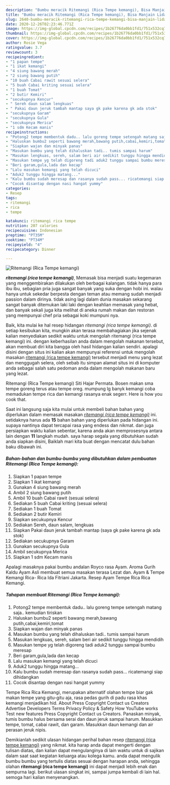 ```yaml
---
description: "Bumbu meracik Ritemangi (Rica Tempe kemangi), Bisa Manjain Lidah"
title: "Bumbu meracik Ritemangi (Rica Tempe kemangi), Bisa Manjain Lidah"
slug: 2640-bumbu-meracik-ritemangi-rica-tempe-kemangi-bisa-manjain-lidah
date: 2020-12-26T02:23:46.771Z
image: https://img-global.cpcdn.com/recipes/1b26776da0bb1fd1/751x532cq70/ritemangi-rica-tempe-kemangi-foto-resep-utama.jpg
thumbnail: https://img-global.cpcdn.com/recipes/1b26776da0bb1fd1/751x532cq70/ritemangi-rica-tempe-kemangi-foto-resep-utama.jpg
cover: https://img-global.cpcdn.com/recipes/1b26776da0bb1fd1/751x532cq70/ritemangi-rica-tempe-kemangi-foto-resep-utama.jpg
author: Rosie Vega
ratingvalue: 3.7
reviewcount: 3
recipeingredient:
- "1 papan tempe"
- "1 ikat kemangi"
- "4 siung bawang merah"
- "2 siung bawang putih"
- "10 buah Cabai rawit sesuai selera"
- "5 buah Cabai kriting sesuai selera"
- "1 buah Tomat"
- "2 butir Kemiri"
- "secukupnya Kencur"
- " Sereh daun salam lengkuas"
- " Pakai daun jeruk tambah mantap saya gk pake karena gk ada stok"
- "secukupnya Garam"
- "secukupnya Gula"
- "secukupnya Merica"
- "1 sdm Kecam manis"
recipeinstructions:
- "Potong2 tempe membentuk dadu.. lalu goreng tempe setengah matang saja.. kemudian tiriskan"
- "Haluskan bumbu2 seperti bawang merah,bawang putih,cabai,kemiri,tomat"
- "Siapkan wajan dan minyak panas"
- "Masukan bumbu yang telah dihaluskan tadi.. tumis sampai harum"
- "Masukan lengkuas, sereh, salam beri air sedikit tunggu hingga mendidih"
- "Masukan tempe yg telah digoreng tadi aduk2 tunggu sampai bumbu meresap"
- "Beri garam,gula,lada dan kecap"
- "Lalu masukan kemangi yang telah dicuci"
- "Aduk2 tunggu hingga matang..."
- "Kalu bumbu sudah meresap dan rasanya sudah pass... ricatemangi siap dihidangkan"
- "Cocok disantap dengan nasi hangat yummy"
categories:
- Resep
tags:
- ritemangi
- rica
- tempe

katakunci: ritemangi rica tempe 
nutrition: 207 calories
recipecuisine: Indonesian
preptime: "PT35M"
cooktime: "PT34M"
recipeyield: "4"
recipecategory: Dinner

---
```



![Ritemangi (Rica Tempe kemangi)](https://img-global.cpcdn.com/recipes/1b26776da0bb1fd1/751x532cq70/ritemangi-rica-tempe-kemangi-foto-resep-utama.jpg)

<b><i>ritemangi (rica tempe kemangi)</i></b>, Memasak bisa menjadi suatu kegemaran yang menggembirakan dilakukan oleh berbagai kalangan. tidak hanya para ibu ibu, sebagian pria juga sangat banyak yang suka dengan hobi ini. walau hanya untuk sekedar berpesta dengan teman atau memang sudah menjadi passion dalam dirinya. tidak asing lagi dalam dunia masakan sekarang sangat banyak ditemukan laki laki dengan keahlian memasak yang hebat, dan banyak sekali juga kita melihat di aneka rumah makan dan restoran yang mempunyai chef pria sebagai koki mumpuni nya.

Baik, kita mulai ke hal resep hidangan <i>ritemangi (rica tempe kemangi)</i>. di setiap kesibukan kita, mungkin akan terasa membahagiakan jika sejenak kalian menyediakan sedikit waktu untuk mengolah ritemangi (rica tempe kemangi) ini. dengan keberhasilan anda dalam mengolah makanan tersebut, akan membuat diri kita bangga oleh hasil hidangan kalian sendiri. apalagi disini dengan situs ini kalian akan mempunyai referensi untuk mengolah masakan <u>ritemangi (rica tempe kemangi)</u> tersebut menjadi menu yang lezat dan menggugah selera, oleh sebab itu simpan alamat situs ini di komputer anda sebagai salah satu pedoman anda dalam mengolah makanan baru yang lezat.

Ritemangi (Rica Tempe kemangi) Siti Hajar Permata. Bosen makan sma tempe goreng terus atau tempe oreg. mumpung lg banyk kemangi coba memadukan tempe rica dan kemangi rasanya enak segerr. Here is how you cook that.


Saat ini langsung saja kita mulai untuk membeli bahan bahan yang diperlukan dalam memasak masakan <u><i>ritemangi (rica tempe kemangi)</i></u> ini. setidaknya harus ada <b>15</b> bahan bahan yang diperlukan pada hidangan ini. supaya nantinya dapat tercapai rasa yang endess dan nikmat. dan juga persiapkan waktu kalian sebentar, karena anda akan memprosesnya antara lain dengan <b>11</b> langkah mudah. saya harap segala yang dibutuhkan sudah anda siapkan disini, Baiklah mari kita buat dengan mencatat dulu bahan baku dibawah ini.

<!--inarticleads1-->

##### Bahan-bahan dan bumbu-bumbu yang dibutuhkan dalam pembuatan Ritemangi (Rica Tempe kemangi):

1. Siapkan 1 papan tempe
1. Siapkan 1 ikat kemangi
1. Gunakan 4 siung bawang merah
1. Ambil 2 siung bawang putih
1. Ambil 10 buah Cabai rawit (sesuai selera)
1. Sediakan 5 buah Cabai kriting (sesuai selera)
1. Sediakan 1 buah Tomat
1. Sediakan 2 butir Kemiri
1. Siapkan secukupnya Kencur
1. Sediakan  Sereh, daun salam, lengkuas
1. Siapkan  Pakai daun jeruk tambah mantap (saya gk pake karena gk ada stok)
1. Sediakan secukupnya Garam
1. Gunakan secukupnya Gula
1. Ambil secukupnya Merica
1. Siapkan 1 sdm Kecam manis


Apalagi masaknya pakai bumbu andalan Royco rasa Ayam. Aroma Gurih Kaldu Ayam Asli membuat semua masakan terasa Lezat dan. Ayam &amp; Tempe Kemangi Rica- Rica Ida Fitriani Jakarta. Resep Ayam Tempe Rica Rica Kemangi. 

<!--inarticleads2-->

##### Tahapan membuat Ritemangi (Rica Tempe kemangi):

1. Potong2 tempe membentuk dadu.. lalu goreng tempe setengah matang saja.. kemudian tiriskan
1. Haluskan bumbu2 seperti bawang merah,bawang putih,cabai,kemiri,tomat
1. Siapkan wajan dan minyak panas
1. Masukan bumbu yang telah dihaluskan tadi.. tumis sampai harum
1. Masukan lengkuas, sereh, salam beri air sedikit tunggu hingga mendidih
1. Masukan tempe yg telah digoreng tadi aduk2 tunggu sampai bumbu meresap
1. Beri garam,gula,lada dan kecap
1. Lalu masukan kemangi yang telah dicuci
1. Aduk2 tunggu hingga matang...
1. Kalu bumbu sudah meresap dan rasanya sudah pass... ricatemangi siap dihidangkan
1. Cocok disantap dengan nasi hangat yummy


Tempe Rica Rica Kemangi, merupakan alternatif olahan tempe biar gak makan tempe yang gitu-gitu aja, rasa pedas gurih di padu rasa khas kemangi menjadikan hid. About Press Copyright Contact us Creators Advertise Developers Terms Privacy Policy &amp; Safety How YouTube works Test new features Press Copyright Contact us Creators. Panaskan minyak, tumis bumbu halus bersama serai dan daun jeruk sampai harum. Masukkan tempe, tomat, cabai rawit, dan garam. Masukkan daun kemangi dan air perasan jeruk nipis. 

Demikianlah sedikit ulasan hidangan perihal bahan resep <u>ritemangi (rica tempe kemangi)</u> yang nikmat. kita harap anda dapat mengerti dengan tulisan diatas, dan kalian dapat mengulanginya di lain waktu untuk di sajikan dalam saat saat kegiatan keluarga atau kolega kamu. anda dapat mengulik bumbu bumbu yang tertulis diatas sesuai dengan harapan anda, sehingga olahan <b>ritemangi (rica tempe kemangi)</b> ini dapat menjadi lebih enak dan sempurna lagi. berikut ulasan singkat ini, sampai jumpa kembali di lain hal. semoga hari kalian menyenangkan.
